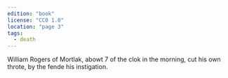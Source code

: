 ```yaml
---
edition: "book"
license: "CC0 1.0"
location: "page 3"
tags:
  - death
---
```

William Rogers of Mortlak, abowt 7 of the clok in
the morning, cut his own throte, by the fende his instigation.
